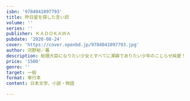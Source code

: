 ```yaml
---
isbn: '9784041097793'
title: 昨日星を探した言い訳
volume: ''
series: ''
publisher: ＫＡＤＯＫＡＷＡ
pubdate: '2020-08-24'
cover: 'https://cover.openbd.jp/9784041097793.jpg'
author: 河野裕／著
description: 総理大臣になりたい少女とすべてに潔癖でありたい少年のこじらせ純愛！
price: '1500'
genre: ''
target: 一般
format: 単行本
content: 日本文学、小説・物語

---
```

